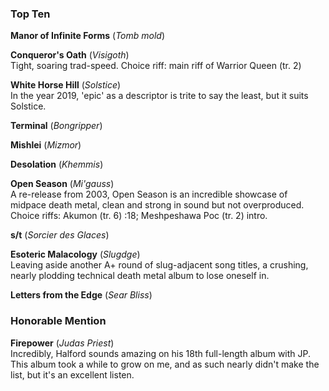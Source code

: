### Top Ten

**Manor of Infinite Forms** (*Tomb mold*)  

**Conqueror's Oath** (*Visigoth*)  
Tight, soaring trad-speed. Choice riff: main riff of Warrior Queen (tr. 2)  

**White Horse Hill** (*Solstice*)  
In the year 2019, 'epic' as a descriptor is trite to say the least, but it suits Solstice.  

**Terminal** (*Bongripper*)  
  
**Mishlei** (*Mizmor*)  

**Desolation** (*Khemmis*)  

**Open Season** (*Mi\'gauss*)  
A re-release from 2003, Open Season is an incredible showcase of midpace death metal, clean and strong in sound but not overproduced.  
Choice riffs: Akumon (tr. 6) :18; Meshpeshawa Poc (tr. 2) intro.  

**s/t** (*Sorcier des Glaces*)

**Esoteric Malacology** (*Slugdge*)  
Leaving aside another A+ round of slug-adjacent song titles, a crushing, nearly plodding technical death metal album to lose oneself in.

**Letters from the Edge** (*Sear Bliss*)

### Honorable Mention
**Firepower** (*Judas Priest*)  
Incredibly, Halford sounds amazing on his 18th full-length album with JP. This album took a while to grow on me, and as such nearly didn't make the list, but it's an excellent listen.
